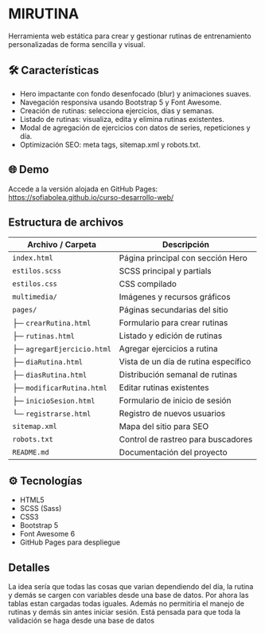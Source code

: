 
# MIRUTINA

Herramienta web estática para crear y gestionar rutinas de entrenamiento personalizadas de forma sencilla y visual.


## 🛠️ Características

* Hero impactante con fondo desenfocado (blur) y animaciones suaves.
* Navegación responsiva usando Bootstrap 5 y Font Awesome.
* Creación de rutinas: selecciona ejercicios, días y semanas.
* Listado de rutinas: visualiza, edita y elimina rutinas existentes.
* Modal de agregación de ejercicios con datos de series, repeticiones y día.
* Optimización SEO: meta tags, sitemap.xml y robots.txt.


## 🌐 Demo

Accede a la versión alojada en GitHub Pages:
https://sofiabolea.github.io/curso-desarrollo-web/


## Estructura de archivos
| Archivo / Carpeta       | Descripción                                   |
|-------------------------|-----------------------------------------------|
| `index.html`            | Página principal con sección Hero             |
| `estilos.scss`          | SCSS principal y partials                     |
| `estilos.css`           | CSS compilado                                |
| `multimedia/`           | Imágenes y recursos gráficos                 |
| `pages/`                | Páginas secundarias del sitio                 |
| ├─ `crearRutina.html`   | Formulario para crear rutinas                |
| ├─ `rutinas.html`       | Listado y edición de rutinas                 |
| ├─ `agregarEjercicio.html` | Agregar ejercicios a rutina                |
| ├─ `diaRutina.html`     | Vista de un día de rutina específico         |
| ├─ `diasRutina.html`    | Distribución semanal de rutinas              |
| ├─ `modificarRutina.html` | Editar rutinas existentes                  |
| ├─ `inicioSesion.html`  | Formulario de inicio de sesión               |
| └─ `registrarse.html`   | Registro de nuevos usuarios                  |
| `sitemap.xml`           | Mapa del sitio para SEO                      |
| `robots.txt`            | Control de rastreo para buscadores           |
| `README.md`             | Documentación del proyecto                   |

## ⚙️ Tecnologías

* HTML5
* SCSS (Sass)
* CSS3
* Bootstrap 5
* Font Awesome 6
* GitHub Pages para despliegue

## Detalles
La idea sería que todas las cosas que varian dependiendo del día, la rutina y demás se cargen con variables desde una base de datos. Por ahora las tablas estan cargadas todas iguales.
Además no permitiria el manejo de rutinas y demás sin antes iniciar sesión. Está pensada para que toda la validación se haga desde una base de datos